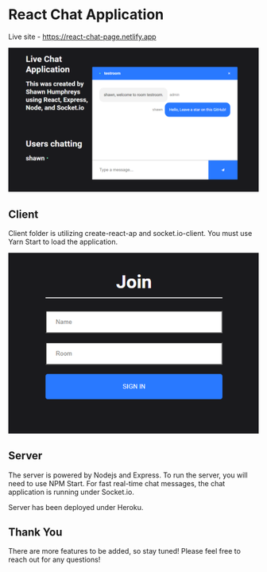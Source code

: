 # React Chat Application

Live site - <https://react-chat-page.netlify.app>

![React Chat Application](./client/image/chat-app.png)

## Client

Client folder is utilizing create-react-ap and socket.io-client. You must use Yarn Start to load the application.

![React Chat Application Join Page](./client/image/join.png)

## Server

The server is powered by Nodejs and Express. To run the server, you will need to use NPM Start. For fast real-time chat messages, the chat application is running under Socket.io. 

Server has been deployed under Heroku. 

## Thank You

There are more features to be added, so stay tuned! Please feel free to reach out for any questions!